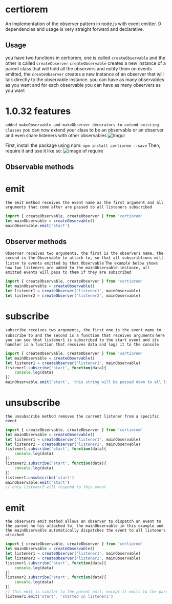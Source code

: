 # certiorem
An implementation of the observer pattern in node.js with event emitter.
0 dependencies and usage is very straight forward and declarative.
## Usage
you have two functions in certiorem, one is called `createObservable` and the other is called `createObserver`
`createObservable` creates a new instance of a parent class that will hold all the observers and notify them on events emitted, the `createObserver` creates a new instance of an observer that will talk directly to the observable instance.
you can have as many observables as you want and for each observable you can have as many observers as you want

# 1.0.32 features
`added makeObservable and makeObserver decorators to extend existing classes`
you can now extend your class to be an observable or an observer and even share listeners with other observables
![Imgur](http://i.imgur.com/zowJ4YZ.png)

First, install the package using npm:
`npm install certiorem --save`
Then, require it and use it like so:
![image of require](http://i.imgur.com/aWrEgJW.png)
## Observable methods
# emit
`the emit method receives the event name as the first argument and all arguments that come after are passed to all listeners subscribed`
```javascript
import { createObservable, createObserver } from 'certiorem'
let mainObservable = createObservable()
mainObservable.emit('start')
```
## Observer methods
`Observer receives two arguments, the first is the observers name, the second is the Observable to attach to, so that all subscribtions will listen to events emitted by that Observable`
`The example below shows how two listeners are added to the mainObservable instance, all emitted events will pass to them if they are subscribed`
```javascript
import { createObservable, createObserver } from 'certiorem'
let mainObservable = createObservable()
let listener1 = createObserver('listener1', mainObservable)
let listener2 = createObserver('listener2', mainObservable)
```
# subscribe
`subscribe receives two arguments, the first one is the event name to subscribe to and the second is a function that receives arguments`
`here you can see that listener1 is subscribed to the start event and its handler is a function that receives data and logs it to the console`
```javascript
import { createObservable, createObserver } from 'certiorem'
let mainObservable = createObservable()
let listener1 = createObserver('listener1', mainObservable)
listener1.subscribe('start', function(data){
    console.log(data)
})
mainObservable.emit('start', 'this string will be passed down to all listeners of the start event')
```
# unsubscribe
`the unsubscribe method removes the current listener from a specific event`
```javascript
import { createObservable, createObserver } from 'certiorem'
let mainObservable = createObservable()
let listener1 = createObserver('listener1', mainObservable)
let listener2 = createObserver('listener2', mainObservable)
listener1.subscribe('start', function(data){
    console.log(data)
})
listener2.subscribe('start', function(data){
    console.log(data)
})
listener1.unsubscribe('start')
mainObservable.emit('start')
// only listener2 will respond to this event
```
# emit
`the observers emit method allows an observer to dispatch an event to the parent he his attached to, the mainObservable in this example and the mainObservable automatically dispatches the event to all listeners attached`
```javascript
import { createObservable, createObserver } from 'certiorem'
let mainObservable = createObservable()
let listener1 = createObserver('listener1', mainObservable)
let listener2 = createObserver('listener2', mainObservable)
listener1.subscribe('start', function(data){
    console.log(data)
})
listener2.subscribe('start', function(data){
    console.log(data)
})
// this emit is similar to the parent emit, except it emits to the parent, and the parent automatically emits the event to all listeners
listener1.emit('start', 'started in listener1')
```
